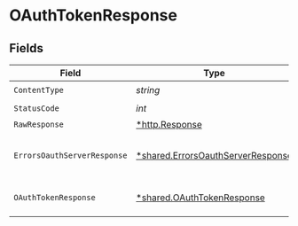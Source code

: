 # OAuthTokenResponse


## Fields

| Field                                                                                 | Type                                                                                  | Required                                                                              | Description                                                                           |
| ------------------------------------------------------------------------------------- | ------------------------------------------------------------------------------------- | ------------------------------------------------------------------------------------- | ------------------------------------------------------------------------------------- |
| `ContentType`                                                                         | *string*                                                                              | :heavy_check_mark:                                                                    | N/A                                                                                   |
| `StatusCode`                                                                          | *int*                                                                                 | :heavy_check_mark:                                                                    | N/A                                                                                   |
| `RawResponse`                                                                         | [*http.Response](https://pkg.go.dev/net/http#Response)                                | :heavy_minus_sign:                                                                    | N/A                                                                                   |
| `ErrorsOauthServerResponse`                                                           | [*shared.ErrorsOauthServerResponse](../../models/shared/errorsoauthserverresponse.md) | :heavy_minus_sign:                                                                    | Invalid request to OAuth Token.                                                       |
| `OAuthTokenResponse`                                                                  | [*shared.OAuthTokenResponse](../../models/shared/oauthtokenresponse.md)               | :heavy_minus_sign:                                                                    | OAuth token response.                                                                 |